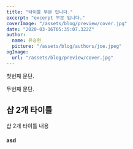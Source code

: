 ```yaml
---
title: "타이틀 부분 입니다."
excerpt: "excerpt 부분 입니다."
coverImage: "/assets/blog/preview/cover.jpg"
date: "2020-03-16T05:35:07.322Z"
author:
  name: 유승현
  picture: "/assets/blog/authors/joe.jpeg"
ogImage:
  url: "/assets/blog/preview/cover.jpg"
---
```


첫번쨰 문단.

두번쨰 문단.

## 샵 2개 타이틀

샵 2개 타이틀 내용

#### asd
